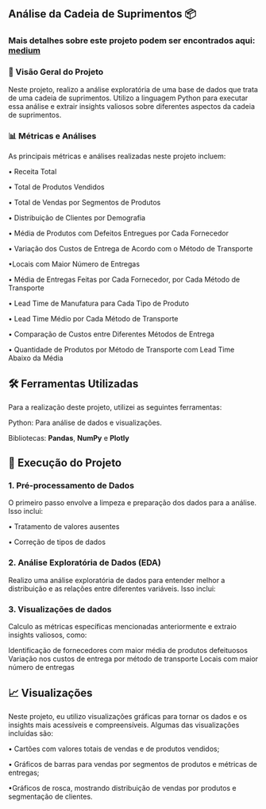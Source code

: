 
## Análise da Cadeia de Suprimentos 📦

### Mais detalhes sobre este projeto podem ser encontrados aqui: [medium](https://medium.com/@rodrigoaislaan/explorando-e-analisando-uma-base-de-dados-de-supply-chain-utilizando-python-2cdaeb126145)

### 📝 Visão Geral do Projeto

Neste projeto, realizo a análise exploratória de uma base de dados que trata de uma cadeia de suprimentos. Utilizo a linguagem Python para executar essa análise e extrair insights valiosos sobre diferentes aspectos da cadeia de suprimentos.

### 📊 Métricas e Análises

As principais métricas e análises realizadas neste projeto incluem:

• Receita Total

• Total de Produtos Vendidos

• Total de Vendas por Segmentos de Produtos

• Distribuição de Clientes por Demografia

• Média de Produtos com Defeitos Entregues por Cada Fornecedor

• Variação dos Custos de Entrega de Acordo com o Método de Transporte

•Locais com Maior Número de Entregas

• Média de Entregas Feitas por Cada Fornecedor, por Cada Método de Transporte

• Lead Time de Manufatura para Cada Tipo de Produto

• Lead Time Médio por Cada Método de Transporte

• Comparação de Custos entre Diferentes Métodos de Entrega

• Quantidade de Produtos por Método de Transporte com Lead Time Abaixo da Média


## 🛠️ Ferramentas Utilizadas

Para a realização deste projeto, utilizei as seguintes ferramentas:

Python: Para análise de dados e visualizações.

Bibliotecas: **Pandas**, **NumPy** e **Plotly**

## 🚀 Execução do Projeto

### 1. Pré-processamento de Dados

O primeiro passo envolve a limpeza e preparação dos dados para a análise. Isso inclui:

• Tratamento de valores ausentes

• Correção de tipos de dados

### 2. Análise Exploratória de Dados (EDA)

Realizo uma análise exploratória de dados para entender melhor a distribuição e as relações entre diferentes variáveis. Isso inclui:



### 3. Visualizações de dados

Calculo as métricas específicas mencionadas anteriormente e extraio insights valiosos, como:

Identificação de fornecedores com maior média de produtos defeituosos
Variação nos custos de entrega por método de transporte
Locais com maior número de entregas

## 📈 Visualizações

Neste projeto, eu utilizo visualizações gráficas para tornar os dados e os insights mais acessíveis e compreensíveis. Algumas das visualizações incluídas são:

• Cartões com valores totais de vendas e de produtos vendidos;

• Gráficos de barras para vendas por segmentos de produtos e métricas de entregas;

•Gráficos de rosca, mostrando distribuição de vendas por produtos e segmentação de clientes.
